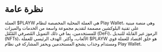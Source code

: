 # نظرة عامة

العملة $PLAYW هي العملة المحلية المخصصة لنظام Play Wallet، وهي منصة مبنية على تقنية البلوكشين مصممة لتقديم مجموعة واسعة من الخدمات والميزات للمستخدمين، بما في ذلك التمويل المُصرفي المُنْقَل (DeFi)، الرموز غير القابلة للتبديل (NFTs)، الألعاب، وأكثر. الهدف الرئيسي للعملة $PLAYW هو خلق اقتصاد للعملة قوي ومستدام وجذاب يشجع المستخدمين ويحفز المشاركة في نظام Play Wallet.

